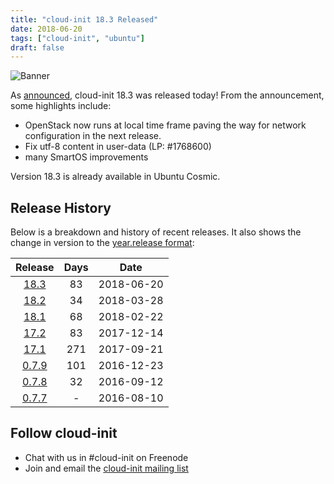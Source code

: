 ```yaml
---
title: "cloud-init 18.3 Released"
date: 2018-06-20
tags: ["cloud-init", "ubuntu"]
draft: false
---
```


![Banner](/img/cloud-init/cloud-init.png#center)

As [announced](https://lists.launchpad.net/cloud-init/msg00145.html),
cloud-init 18.3 was released today! From the announcement, some highlights
include:

- OpenStack now runs at local time frame paving the way for network configuration in the next release.
- Fix utf-8 content in user-data (LP: #1768600)
- many SmartOS improvements

Version 18.3 is already available in Ubuntu Cosmic.

## Release History

Below is a breakdown and history of recent releases. It also shows the change in version to the [year.release format](https://lists.launchpad.net/cloud-init/msg00097.html):

| Release | Days | Date |
|:-------:|:----:|:----:|
[18.3](https://lists.launchpad.net/cloud-init/msg00164.html) | 83  | 2018-06-20
[18.2](https://lists.launchpad.net/cloud-init/msg00145.html) | 34  | 2018-03-28
[18.1](https://lists.launchpad.net/cloud-init/msg00144.html) | 68  | 2018-02-22
[17.2](https://lists.launchpad.net/cloud-init/msg00117.html) | 83  | 2017-12-14
[17.1](https://lists.launchpad.net/cloud-init/msg00106.html) | 271  | 2017-09-21
[0.7.9](https://lists.launchpad.net/cloud-init/msg00057.html) | 101  |  2016-12-23
[0.7.8](https://lists.launchpad.net/cloud-init/msg00043.html) | 32  | 2016-09-12
[0.7.7](https://lists.launchpad.net/cloud-init/msg00041.html) | - | 2016-08-10

## Follow cloud-init

- Chat with us in #cloud-init on Freenode
- Join and email the [cloud-init mailing list](https://launchpad.net/~cloud-init)
